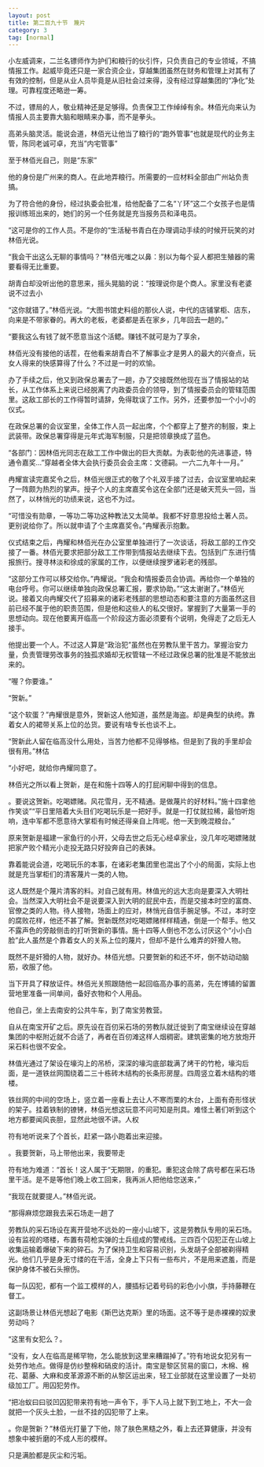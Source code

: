 ```yaml
---
layout: post
title: 第二百九十节　篾片
category: 3
tag: [normal]
---
```


小左威调来，二兰名镖师作为护们和粮行的伙引忤，只负责自己的专业领域，不搞情报工作。起威毕竟还只是一家合资企业，穿越集团虽然在财务和管理上对其有了有效的控制，但是从业人员毕竟是从旧社会过来得，没有经过穿越集团的“净化”处理。可靠程度还略逊一筹。

不过，镖局的人，敬业精神还是足够得。负责保卫工作绰绰有余。林佰光向来认为情报人员主要靠大脑和眼睛来办事，而不是拳头。

高弟头脑灵活。能说会道，林佰光让他当了粮行的“跑外管事”也就是现代的业务主管，陈同老诚可卓，充当”内宅管事”

至于林佰光自己，则是“东家”

他的身份是广州来的商人。在此地弄粮行。所需要的一应材料全部由广州站负责搞。

为了符合他的身份，经过执委会批准，给他配备了二名“丫环”这二个女孩子也是情报训练班出来的，她们的另一个任务就是充当报务员和泽电员。

“这可是你的工作人员。不是你的“生活秘书青白在办理调动手续的时候开玩笑的对林佰光说。

“我会干出这么无聊的事情吗？”林佰光嗤之以鼻：别以为每个妥人都把生殖器的需要看得无比重要。

胡青白却没听出他的意思来，摇头晃脑的说：“按理说你是个商人。家里没有老婆说不过去小

“这你就错了。”林佰光说。“大图书馆史料组的那伙人说，中代的店铺掌柜、店东，向来是不带家眷的。再大的老板，老婆都是丢在家乡，几年回去一趟的。”

“要我这么有钱了就不愿意当这个活鳃。赚钱不就可是为了享余，

林佰光没有接他的话茬，在他看来胡青白不了解事业才是男人的最大的兴奋点，玩女人得来的快感算得了什么？不过是一时的欢愉。

办了手续之后，他又到政保总署去了一趟，办了交接既然他现在当了情报站的站长，从工作体系上来说已经脱离了内政委员会的领导，到了情报委员会的管辖范围里。这敌工部长的工作得暂时请辞，免得耽误了工作。另外，还要参加一个小小的仪式。

在政保总署的会议室里，全体工作人员一起出席，个个都穿上了整齐的制服，束上武装带。政保总署穿得是元年式海军制服，只是把领章换成了蓝色。

“各部门：因林佰光同志在敌工工作中做出的巨大贡献。为表彰他的先进事迹，特通令嘉奖…”穿越者全体大会执行委员会会主席：文德嗣。一六二九年十一月。”

冉耀宣读完嘉奖令之后，林佰光很正式的敬了个礼双手接了过去，会议室里响起来了一阵颇为热烈的掌声。授子个人的主席嘉奖令这在全部门还是破天荒头一回，当然了，以林悄光的功绩来说，这也不为过。

“可惜没有勋章，一等功二等功这种教法又太简单。我都不好意思投给土著人员。更别说给你了。所以就申请了个主席嘉奖令。”冉耀表示抱歉。

仪式结束之后，冉耀和林佰光在办公室里单独进行了一次谈话，将敌工部的工作交接了一番。林佰光要求把部分敌工工作带到情报站去继续下去。包括到广东进行情报旅行。搜寻林淡和徐成的家属的工作，以便继续搜罗诸彩老的残部。

“这部分工作可以移交给你。”冉耀说。“我会和情报委员会协调。再给你一个单独的电台呼号。你可以继续单独向政保总署汇报，要求协助。”“这太谢谢了。”林佰光说。接着又向冉耀交代了招募来的诸彩老残部的思想动态和要注意的方面虽然这目前已经不属于他的职责范围，但是他和这些人的私交很好。掌握到了大量第一手的思想动向。现在他要离开临高一个阶段这方面必须要有个说明，免得走了之后无人接手。

他提出要一个人。不过这人算是“政治犯”虽然也在劳教队里干苦力。掌握治安力量，负责管理劳改事务的独孤求婚却无权管辖一不经过政保总署的批准是不能放出来的。

“喔？你要谁。”

“贺新。”

“这个软蛋？”冉耀很是意外，贺新这人他知道，虽然是海盗。却是典型的纨绔。靠着女人的裙带关系上位的怂货。要说有啥专长也谈不上。

“贺新此人留在临高没什么用处，当苦力他都不见得够格。但是到了我的手里却会很有用。”林估

“小好吧，就给你冉耀同意了。

林佰光之所以看上贺新，是在和施十四等人的打屁闲聊中得到的信息。

。要说这贺新。吃喝嫖赌。风花雪月，无不精通。是做蔑片的好材料。”施十四拿他作笑谈”“平日里陪着大头目们吃喝玩乐是一把好手。就是一打仗就拉稀，最怕听炮响，连中军都不愿意待大掌柜有时候还得亲自上阵呢。他一天到晚混粮台。”

原来贺新是福建一家鱼行的小开，父母去世之后无心经卓家业，没几年吃喝嫖赌就把家产败个精光小走投无路只好投奔自己的表妹。

靠着能说会道，吃喝玩乐的本事，在诸彩老集团里也混出了个小的局面，实际上也就是充当掌柜们的清客蔑片一类的人物。

这人既然是个蔑片清客的料。对自己就有用。林值光的远大志向是要深入大明社会。当然深入大明社会不是说要深入到大明的屁民中去，而是交接本时空的富商、官僚之类的人物。待人接物，场面上的应对，林悄光自信手腕足够。不过，本时空的腐败花样，他还不甚了解。贺新既然对吃喝嫖赌样样精通，倒是一个帮手。他又不露声色的旁敲侧击的打听贺新的事情。施十四等人倒也不怎么讨厌这个“小小白脸”此人虽然是个靠着女人的关系上位的蔑片，但却不是什么难弄的奸猾人物。

既然不是奸猾的人物，就好办。林佰光想。只要贺新的和还不坏，倒不妨动动脑筋，收服了他。

当下开具了释放证件。林佰光关照跟随他一起回临高办事的高弟，先在博铺的留置营地里准备一间单间，备好衣物和个人用品。

他自己，坐上去南安的公共牛车，到了南宝劳教营。

自从在南宝开矿之后。原先设在百仞采石场的劳教队就迁徙到了南宝继续设在穿越集团的中枢附近就不合适了，再者在百仞滩这样人烟稠密。建筑密集的地方放炮开采石料也很不安全。

林值光通过了架设在壕沟上的吊桥，深深的壕沟底部栽满了烤干的竹枪，壕沟后面，是一道铁丝网围绕着二三十栋砖木结构的长条形房屋。四周竖立着木结构的塔楼。

铁丝网的中间的空场上，竖立着一座看上去让人不寒而栗的木台，上面有奇形怪状的架子。挂着铁制的镣铐，林佰光想这玩意不问可知是刑具。难怪土著们听到这个地方都要闻风丧胆，显然此地很不讲。人权

符有地听说来了个首长，赶紧一路小跑着出来迎接。

。我要贺新，马上带他出来，我要带走

符有地为难道：“首长！这人属于“无期限，的重犯。重犯这会除了病号都在采石场里干活。是不是等他们晚上收工回来，我再派人把他给您送来，”

“我现在就要提人。”林佰光说。

“那得麻烦您跟我去采石场走一趟了

劳教队的采石场设在离开营地不远处的一座小山坡下，这是劳教队专用的采石场。设有监视的塔楼，布置有荷枪实弹的士兵组成的警戒线。三四百个囚犯正在山坡上收集运输着爆破下来的碎石。为了保持卫生和容易识别，头发胡子全部被剃得精光。他们几乎是身无寸缕的在干活，全身上下只有一些布片，不是用来遮羞，而是保护身体不被石头擦伤。

每一队囚犯，都有一个监工模样的人，腰插标记着号码的彩色小小旗，手持藤鞭在督工。

这副场景让林佰光想起了电影《斯巴达克斯》里的场面。这不等于是赤裸裸的奴隶劳动吗？

“这里有女犯么？。

“没有，女人在临高是稀罕物，怎么能放到这里来糟蹋掉了。”符有地说女犯另有一处劳作地点。做得是仿纱整棉和硝皮的活计。南宝是黎区贸易的窗口，木棉、棉花、葛藤、大麻和皮革源源不断的从黎区运出来，轻工业部就在这里设置了一处初级加工厂。用囚犯劳作。

“把冶蚁曰曰驳凹囚犯带来符有地一声令下，手下人马上就下到工地上，不大一会就把一个灰头土脸，一丝不挂的囚犯带了上来。

。你是贺新？”林佰光打量了下他，除了肤色黑糙之外，看上去还算健康，并没有想象中被折磨的不成人形的模样。

只是满脸都是灰尘和污垢。